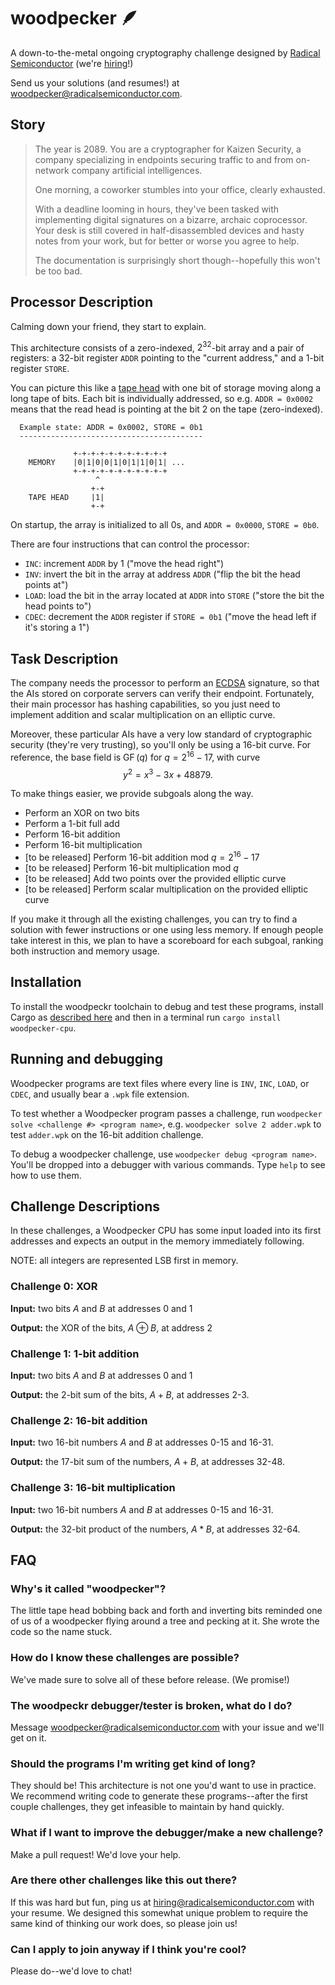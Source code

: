 # woodpecker 🪶

A down-to-the-metal ongoing cryptography challenge designed by [Radical Semiconductor](https://radicalsemiconductor.com/) (we're [hiring](https://radicalsemiconductor.com/jobs)!)

Send us your solutions (and resumes!) at woodpecker@radicalsemiconductor.com.

## Story

> The year is 2089. You are a cryptographer for Kaizen Security, a company specializing in endpoints securing traffic to and from on-network company artificial intelligences.
>
> One morning, a coworker stumbles into your office, clearly exhausted.
>
> With a deadline looming in hours, they've been tasked with implementing digital signatures on a bizarre, archaic coprocessor. Your desk is still covered in half-disassembled devices and hasty notes from your work, but for better or worse you agree to help. 
>
>The documentation is surprisingly short though--hopefully this won't be too bad. 

## Processor Description

Calming down your friend, they start to explain. 

This architecture consists of a zero-indexed, $2^{32}$-bit array and a pair of registers: a 32-bit register `ADDR` pointing to the "current address," and a 1-bit register `STORE`.

You can picture this like a [tape head](https://en.wikipedia.org/wiki/Turing_machine#Description) with one bit of storage moving along a long tape of bits. Each bit is individually addressed, so e.g. `ADDR = 0x0002` means that the read head is pointing at the bit 2 on the tape (zero-indexed).

```
  Example state: ADDR = 0x0002, STORE = 0b1
  -----------------------------------------

              +-+-+-+-+-+-+-+-+-+-+
    MEMORY    |0|1|0|0|1|0|1|1|0|1| ...
              +-+-+-+-+-+-+-+-+-+-+
                   ^
                  +-+
    TAPE HEAD     |1|
                  +-+
```

On startup, the array is initialized to all 0s, and `ADDR = 0x0000`, `STORE = 0b0`.

There are four instructions that can control the processor:
* `INC`: increment `ADDR` by 1 ("move the head right")
* `INV`: invert the bit in the array at address `ADDR` ("flip the bit the head points at")
* `LOAD`: load the bit in the array located at `ADDR` into `STORE` ("store the bit the head points to")
* `CDEC`: decrement the `ADDR` register if `STORE = 0b1` ("move the head left if it's storing a 1")

## Task Description

The company needs the processor to perform an [ECDSA](https://en.wikipedia.org/wiki/Elliptic_Curve_Digital_Signature_Algorithm) signature, so that the AIs stored on corporate servers can verify their endpoint. Fortunately, their main processor has hashing capabilities, so you just need to implement addition and scalar multiplication on an elliptic curve.

Moreover, these particular AIs have a very low standard of cryptographic security (they're very trusting), so you'll only be using a 16-bit curve. For reference, the base field is $\operatorname{GF}(q)$ for $q = 2^{16} - 17$, with curve 
$$y^2 = x^3 - 3x + 48879.$$

To make things easier, we provide subgoals along the way.

* Perform an XOR on two bits
* Perform a 1-bit full add
* Perform 16-bit addition
* Perform 16-bit multiplication
* [to be released] Perform 16-bit addition mod $q = 2^{16} - 17$
* [to be released] Perform 16-bit multiplication mod $q$
* [to be released] Add two points over the provided elliptic curve
* [to be released] Perform scalar multiplication on the provided elliptic curve

If you make it through all the existing challenges, you can try to find a solution with fewer instructions or one using less memory. If enough people take interest in this, we plan to have a scoreboard for each subgoal, ranking both instruction and memory usage.

## Installation

To install the woodpeckr toolchain to debug and test these programs, install Cargo as [described here](https://doc.rust-lang.org/cargo/getting-started/installation.html) and then in a terminal run `cargo install woodpecker-cpu`.

## Running and debugging

Woodpecker programs are text files where every line is `INV`, `INC`, `LOAD`, or `CDEC`, and usually bear a  `.wpk` file extension. 

To test whether a Woodpecker program passes a challenge, run `woodpecker solve <challenge #> <program name>`, e.g. `woodpecker solve 2 adder.wpk` to test `adder.wpk` on the 16-bit addition challenge.

To debug a woodpecker challenge, use `woodpecker debug <program name>`. You'll be dropped into a debugger with various commands. Type `help` to see how to use them.

## Challenge Descriptions

In these challenges, a Woodpecker CPU has some input loaded into its first addresses and expects an output in the memory immediately following.

NOTE: all integers are represented LSB first in memory.

### Challenge 0: XOR

**Input:** two bits $A$ and $B$ at addresses 0 and 1

**Output:** the XOR of the bits, $A \oplus B$, at address 2

### Challenge 1: 1-bit addition

**Input:** two bits $A$ and $B$ at addresses 0 and 1

**Output:** the 2-bit sum of the bits, $A + B$, at addresses 2-3.

### Challenge 2: 16-bit addition

**Input:** two 16-bit numbers $A$ and $B$ at addresses 0-15 and 16-31.

**Output:** the 17-bit sum of the numbers, $A + B$, at addresses 32-48.

### Challenge 3: 16-bit multiplication

**Input:** two 16-bit numbers $A$ and $B$ at addresses 0-15 and 16-31.

**Output:** the 32-bit product of the numbers, $A * B$, at addresses 32-64.



## FAQ

### Why's it called "woodpecker"?

The little tape head bobbing back and forth and inverting bits reminded one of us of a woodpecker flying around a tree and pecking at it. She wrote the code so the name stuck.

### How do I know these challenges are possible?

We've made sure to solve all of these before release. (We promise!)

### The woodpeckr debugger/tester is broken, what do I do?

Message woodpecker@radicalsemiconductor.com with your issue and we'll get on it.

### Should the programs I'm writing get kind of long?

They should be! This architecture is not one you'd want to use in practice. We recommend writing code to generate these programs--after the first couple challenges, they get infeasible to maintain by hand quickly.

### What if I want to improve the debugger/make a new challenge?

Make a pull request! We'd love your help.

### Are there other challenges like this out there?

If this was hard but fun, ping us at hiring@radicalsemiconductor.com with your resume. We designed this somewhat unique problem to require the same kind of thinking our work does, so please join us!

### Can I apply to join anyway if I think you're cool?

Please do--we'd love to chat!
